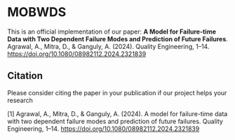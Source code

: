 # MOBWDS
This is an official implementation of our paper: **A Model for Failure-time Data with Two Dependent Failure Modes and Prediction of Future Failures**. Agrawal, A., Mitra, D., & Ganguly, A. (2024). Quality Engineering, 1–14. https://doi.org/10.1080/08982112.2024.2321839

## Citation
Please consider citing the paper in your publication if our project helps your research

[1] Agrawal, A., Mitra, D., & Ganguly, A. (2024). A model for failure-time data with two dependent failure modes and prediction of future failures. Quality Engineering, 1–14. https://doi.org/10.1080/08982112.2024.2321839
